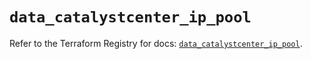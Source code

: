 # `data_catalystcenter_ip_pool`

Refer to the Terraform Registry for docs: [`data_catalystcenter_ip_pool`](https://registry.terraform.io/providers/ciscodevnet/catalystcenter/0.4.0/docs/data-sources/ip_pool).
